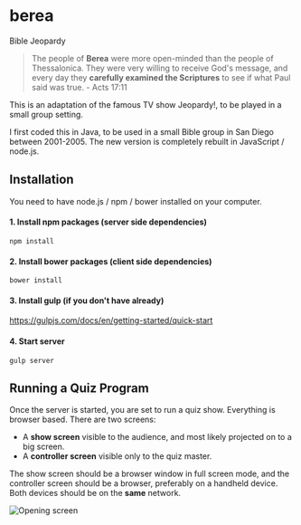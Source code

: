 # berea
Bible Jeopardy

> The people of **Berea** were more open-minded than the people of Thessalonica. They were very willing to receive God's message, and every day they **carefully examined the Scriptures** to see if what Paul said was true. - Acts 17:11 

This is an adaptation of the famous TV show Jeopardy!, to be played in a small group setting.

I first coded this in Java, to be used in a small Bible group in San Diego between 2001-2005. 
The new version is completely rebuilt in JavaScript / node.js.

## Installation

You need to have node.js / npm / bower installed on your computer. 

#### 1. Install npm packages (server side dependencies)
`npm install`

#### 2. Install bower packages (client side dependencies)
`bower install`

#### 3. Install gulp (if you don't have already)

https://gulpjs.com/docs/en/getting-started/quick-start

#### 4. Start server

`gulp server`

## Running a Quiz Program
Once the server is started, you are set to run a quiz show. Everything is browser based. 
There are two screens:
- A **show screen** visible to the audience, and most likely projected on to a big screen.
- A **controller screen** visible only to the quiz master.

The show screen should be a browser window in full screen mode, and the controller 
screen should be a browser, preferably on a handheld device. Both devices should be on the
**same** network.

![Opening screen](docs/opening.png)
